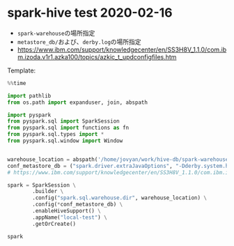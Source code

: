 # spark-hive test 2020-02-16

- `spark-warehouse`の場所指定
- `metastore_db/`および、`derby.log`の場所指定
- https://www.ibm.com/support/knowledgecenter/en/SS3H8V_1.1.0/com.ibm.izoda.v1r1.azka100/topics/azkic_t_updconfigfiles.htm



Template:
```Python
%%time

import pathlib
from os.path import expanduser, join, abspath

import pyspark
from pyspark.sql import SparkSession
from pyspark.sql import functions as fn
from pyspark.sql.types import *
from pyspark.sql.window import Window


warehouse_location = abspath('/home/jovyan/work/hive-db/spark-warehouse')
conf_metastore_db = ("spark.driver.extraJavaOptions", "-Dderby.system.home=/home/jovyan/work/hive-db")
# https://www.ibm.com/support/knowledgecenter/en/SS3H8V_1.1.0/com.ibm.izoda.v1r1.azka100/topics/azkic_t_updconfigfiles.htm

spark = SparkSession \
        .builder \
        .config("spark.sql.warehouse.dir", warehouse_location) \
        .config(*conf_metastore_db) \
        .enableHiveSupport() \
        .appName("local-test") \
        .getOrCreate()

spark
```